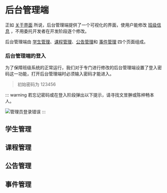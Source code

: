 # 后台管理端

正如 [关于界面](/) 所说，后台管理端提供了一个可视化的界面，使用户能修改 [班级信息](/class-data) ，不用委托开发者在开发阶段逐个修改。

后台管理端由 [学生管理](/class-admin/students)、[课程管理](/class-admin/lessons)、[公告管理](/class-admin/notices)和 [事件管理](/class-admin/events) 四个页面组成。

### 后台管理端的登入

为了保障班级系统的正常运行，我们对于专门进行修改的后台管理端设置了登入密码这一功能，打开后台管理端时必须输入密码才能进入。

> 初始密码为 123456

::: warning
若忘记密码或在登入阶段弹出以下提示，请寻找文昱翀或陈梓畅本人。

![管理员登录错误](/img/admin-logon-error.png)
:::

## **学生管理**

## **课程管理**

## **公告管理**

## **事件管理**
